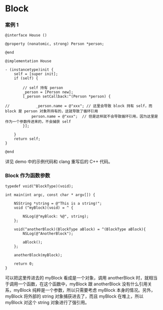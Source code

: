 # Block


### 案例 1

```
@interface House ()

@property (nonatomic, strong) Person *person;

@end

@implementation House

- (instancetype)init {
    self = [super init];
    if (self) {
        
        // self 持有 person
        _person = [Person new];
        [_person setCallback:^(Person *person) {
            
//            _person.name = @"xxx"; // 这里会导致 block 持有 self，而 block 是 person 对象所持有的，这就导致了循环引用
            person.name = @"xxx";  // 但是这样就不会导致循环引用，因为这里是作为一个参数传进来的，不会捕获 self
        }];
        
    }
    return self;
}

@end
```

详见 demo 中的示例代码和 clang 重写后的 C++ 代码。

### Block 作为函数参数

```
typedef void(^BlockType)(void);

int main(int argc, const char * argv[]) {
    
    NSString *string = @"This is a string!";
    void (^myBlock)(void) = ^ {
        
        NSLog(@"myBlock: %@", string);
    };
    
    void(^anotherBlock)(BlockType aBlock) = ^(BlockType aBlock){
        NSLog(@"AnotherBlock");
        
        aBlock();
    };
    
    anotherBlock(myBlock);

    return 0;
}
```

    
可以把这里传进去的 myBlock 看成是一个对象，调用 anotherBlock 时，就相当于调用一个函数，在这个函数中，myBlock 跟 anotherBlock 没有什么引用关系，myBlock 纯粹是一个参数，所以只需要考虑 myBlock 本身的情况。另外，myBlock 将外部的 string 对象捕获进去了，而且 myBlock 在堆上，所以 myBlock 对这个 string 对象进行了强引用。
